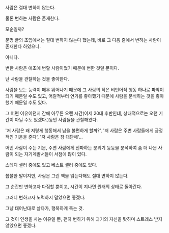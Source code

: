 사람은 절대 변하지 않는다.

물론 변하는 사람은 존재한다.

모순일까?

분명 글의 초입에서는 절대 변하지 않는다 했는데, 바로 그 다음 줄에서 변하는 사람이 존재한다 하였으니.

아니다.

변한 사람은 애초에 변할 사람이었기 때문에 변한 것일 뿐이다.



난 사람을 관찰하는 것을 좋아한다.

사람을 보는 능력이 매우 뛰어나기 때문에 그 사람의 작은 비언어적 행동 하나로 파악이 되기 때문일 수도 있고, 어릴적부터 연기를 좋아했기 때문에 사람을 분석하는 것을 좋아했기 때문일 수도 있다.

그 어떤 이유이던지 간에 아무튼 오랜 시간(이제 20대 후반인데, 상대적으로는 오랜 기간이 아닐 수도 있겠다.)동안 사람들을 관찰해왔다.

'저 사람은 왜 저렇게 행동해서 남을 불편하게 할까?', '저 사람은 주변 사람들에게 긍정적인 기운을 준다', '저 사람은 참 대단해'...



어떤 사람이 주는 기운, 주변 사람에게 전파하는 분위기 등등을 분석하여 좀 더 나은 사람이 되는 자기계발서들이 서점에 많이 있다.

스테디 셀러 중에도 있고 베스트 셀러 중에도 있다.

씁쓸한 말이지만, 사람은 그런 책을 읽는다해도 절대 변하지 않는다.



그 순간만 변하고자 다짐할 뿐이고, 시간이 지나면 원래의 상태로 돌아간다.

그러니 변하고자 노력하지 말았으면 좋겠다.

그냥 태어난대로 살다가, 행복하게 죽는 것.

그 것이 인생을 사는 이유일 뿐, 괜히 변하기 위해 과거의 자신을 탓하며 스트레스 받지 않았으면 좋겠다.